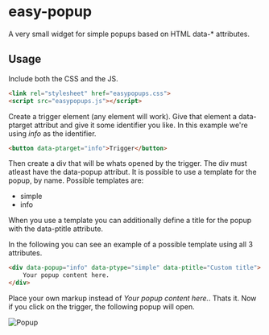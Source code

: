 # easy-popup

A very small widget for simple popups based on HTML data-* attributes.

## Usage

Include both the CSS and the JS.

```html
<link rel="stylesheet" href="easypopups.css">
<script src="easypopups.js"></script>
```

Create a trigger element (any element will work).
Give that element a data-ptarget attribut and give
it some identifier you like. 
In this example we're using *info* as the identifier.

```html
<button data-ptarget="info">Trigger</button>
```

Then create a div that will be whats opened by the trigger. 
The div must atleast have the data-popup attribut.
It is possible to use a template for the popup, by name.
Possible templates are: 

- simple
- info

When you use a template you can additionally define a title for the popup
with the data-ptitle attribute.

In the following you can see an example of a possible template 
using all 3 attributes.

```html
<div data-popup="info" data-ptype="simple" data-ptitle="Custom title">
    Your popup content here.
</div>
```

Place your own markup instead of *Your popup content here.*.
Thats it. Now if you click on the trigger, the following popup will open.

![Popup](https://image.prntscr.com/image/K_NeLxyORxCyGxZoLt_vFg.png)



